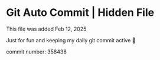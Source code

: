 # Git Auto Commit | Hidden File

This file was added Feb 12, 2025

Just for fun and keeping my daily git commit active 🤪

commit number: 358438
